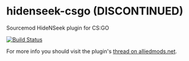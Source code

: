 hidenseek-csgo (DISCONTINUED)
==============

Sourcemod HideNSeek plugin for CS:GO

[![Build Status](https://travis-ci.org/ceLoFaN/hidenseek-csgo.svg)](https://travis-ci.org/ceLoFaN/hidenseek-csgo)

For more info you should visit the plugin's [thread on alliedmods.net](https://forums.alliedmods.net/showthread.php?t=239132).
